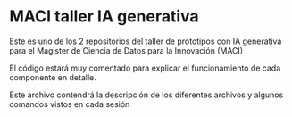 # MACI taller IA generativa

Este es uno de los 2 repositorios del taller de prototipos con IA generativa para el Magister de Ciencia de Datos para la Innovación (MACI)

El código estará muy comentado para explicar el funcionamiento de cada componente en detalle.

Este archivo contendrá la descripción de los diferentes archivos y algunos comandos vistos en cada sesión